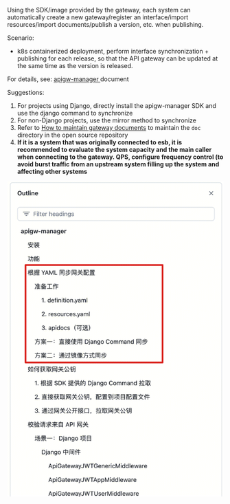 Using the SDK/image provided by the gateway, each system can automatically create a new gateway/register an interface/import resources/import documents/publish a version, etc. when publishing.

Scenario:
- k8s containerized deployment, perform interface synchronization + publishing for each release, so that the API gateway can be updated at the same time as the version is released.

For details, see: [apigw-manager ](https://github.com/TencentBlueKing/bkpaas-python-sdk/tree/master/sdks/apigw-manager) document

Suggestions:
1. For projects using Django, directly install the apigw-manager SDK and use the django command to synchronize
2. For non-Django projects, use the mirror method to synchronize
3. Refer to [How to maintain gateway documents](manage-document.md) to maintain the `doc` directory in the open source repository
4. **If it is a system that was originally connected to esb, it is recommended to evaluate the system capacity and the main caller when connecting to the gateway. QPS, configure frequency control (to avoid burst traffic from an upstream system filling up the system and affecting other systems**

![image.png](media/auto-connect-gateway-01.png)